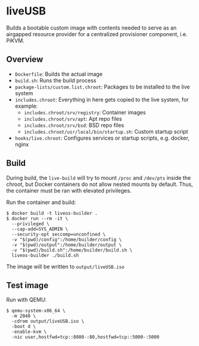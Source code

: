# liveUSB

Builds a bootable custom image with contents needed to serve as an airgapped resource
provider for a centralized provisioner component, i.e. PiKVM.

## Overview

* `Dockerfile`: Builds the actual image
* `build.sh`: Runs the build process
* `package-lists/custom.list.chroot`: Packages to be installed to the live system
* `includes.chroot`: Everything in here gets copied to the live system, for example:
  * `includes.chroot/srv/registry`: Container images
  * `includes.chroot/srv/apt`: Apt repo files
  * `includes.chroot/srv/bsd`: BSD repo files
  * `includes.chroot/usr/local/bin/startup.sh`: Custom startup script
* `hooks/live.chroot`: Configures services or startup scripts, e.g. docker, nginx

## Build

During build, the `live-build` will try to mount `/proc` and `/dev/pts` inside the chroot,
but Docker containers do not allow nested mounts by default. Thus, the container must
be ran with elevated privileges.

Run the container and build:

```shell
$ docker build -t liveos-builder .
$ docker run --rm -it \
  --privileged \
  --cap-add=SYS_ADMIN \
  --security-opt seccomp=unconfined \
  -v "$(pwd)/config":/home/builder/config \
  -v "$(pwd)/output":/home/builder/output \
  -v "$(pwd)/build.sh":/home/builder/build.sh \
  liveos-builder ./build.sh
```

The image will be written to `output/liveUSB.iso`

## Test image

Run with QEMU:

```shell
$ qemu-system-x86_64 \
  -m 2048 \
  -cdrom output/liveUSB.iso \
  -boot d \
  -enable-kvm \
  -nic user,hostfwd=tcp::8080-:80,hostfwd=tcp::5000-:5000
```
